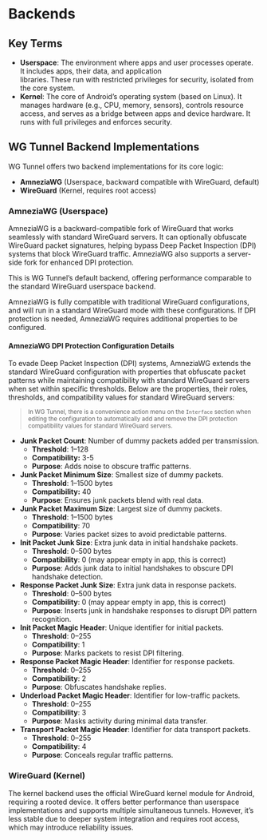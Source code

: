 # Backends

## Key Terms

- **Userspace**: The environment where apps and user processes operate. It includes apps, their data, and application  
  libraries. These run with restricted privileges for security, isolated from the core system.
- **Kernel**: The core of Android’s operating system (based on Linux). It manages hardware (e.g., CPU, memory, sensors),
  controls resource access, and serves as a bridge between apps and device hardware. It runs with full privileges and
  enforces security.

## WG Tunnel Backend Implementations

WG Tunnel offers two backend implementations for its core logic:

- **AmneziaWG** (Userspace, backward compatible with WireGuard, default)
- **WireGuard** (Kernel, requires root access)

### AmneziaWG (Userspace)

AmneziaWG is a backward-compatible fork of WireGuard that works seamlessly with standard WireGuard servers. It can
optionally obfuscate WireGuard packet signatures, helping bypass Deep Packet Inspection (DPI) systems that block
WireGuard traffic. AmneziaWG also supports a server-side fork for enhanced DPI protection.

This is WG Tunnel’s default backend, offering performance comparable to the standard WireGuard userspace backend.

AmneziaWG is fully compatible with traditional WireGuard configurations, and will run in a standard WireGuard
mode with these configurations. If DPI protection is needed, AmneziaWG requires additional properties to be configured.

#### AmneziaWG DPI Protection Configuration Details

To evade Deep Packet Inspection (DPI) systems, AmneziaWG extends the standard WireGuard configuration with properties
that obfuscate packet patterns while maintaining compatibility with standard WireGuard servers when set within specific
thresholds. Below are the properties, their roles, thresholds, and compatibility values for standard WireGuard servers:

> <small> In WG Tunnel, there is a convenience action menu on the `Interface` section when editing the configuration to 
> automatically add and remove the DPI protection compatibility values for standard WireGuard servers. </small>

- **Junk Packet Count**: Number of dummy packets added per transmission.
    - **Threshold**: 1–128
    - **Compatibility:** 3-5
    - **Purpose**: Adds noise to obscure traffic patterns.
- **Junk Packet Minimum Size**: Smallest size of dummy packets.
    - **Threshold**: 1–1500 bytes
    - **Compatibility:** 40
    - **Purpose**: Ensures junk packets blend with real data.
- **Junk Packet Maximum Size**: Largest size of dummy packets.
    - **Threshold**: 1–1500 bytes
    - **Compatibility**: 70
    - **Purpose**: Varies packet sizes to avoid predictable patterns.
- **Init Packet Junk Size**: Extra junk data in initial handshake packets.
    - **Threshold**: 0–500 bytes
    - **Compatibility**: 0 (may appear empty in app, this is correct)
    - **Purpose**: Adds junk data to initial handshakes to obscure DPI handshake detection.
- **Response Packet Junk Size**: Extra junk data in response packets.
    - **Threshold**: 0–500 bytes
    - **Compatibility**: 0 (may appear empty in app, this is correct)
    - **Purpose**: Inserts junk in handshake responses to disrupt DPI pattern recognition.
- **Init Packet Magic Header**: Unique identifier for initial packets.
    - **Threshold**: 0–255
    - **Compatibility**: 1
    - **Purpose**: Marks packets to resist DPI filtering.
- **Response Packet Magic Header**: Identifier for response packets.
    - **Threshold**: 0–255
    - **Compatibility**: 2
    - **Purpose**: Obfuscates handshake replies.
- **Underload Packet Magic Header**: Identifier for low-traffic packets.
    - **Threshold**: 0–255
    - **Compatibility**: 3
    - **Purpose**: Masks activity during minimal data transfer.
- **Transport Packet Magic Header**: Identifier for data transport packets.
    - **Threshold**: 0–255
    - **Compatibility**: 4
    - **Purpose**: Conceals regular traffic patterns.

### WireGuard (Kernel)

The kernel backend uses the official WireGuard kernel module for Android, requiring a rooted device. It offers better
performance than userspace implementations and supports multiple simultaneous tunnels. However, it’s less stable due to
deeper system integration and requires root access, which may introduce reliability issues.